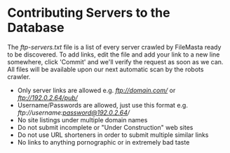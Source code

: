 # Contributing Servers to the Database

The *ftp-servers.txt* file is a list of every server crawled by FileMasta ready to be discovered. To add links, edit the file and add your link to a new line somewhere, click 'Commit' and we'll verify the request as soon as we can. All files will be available upon our next automatic scan by the robots crawler.

- Only server links are allowed e.g. *ftp://domain.com/* or *ftp://192.0.2.64/pub/*
- Username/Passwords are allowed, just use this format e.g. *ftp://username:password@192.0.2.64/*
- No site listings under multiple domain names
- Do not submit incomplete or "Under Construction" web sites
- Do not use URL shorteners in order to submit multiple similar links
- No links to anything pornographic or in extremely bad taste